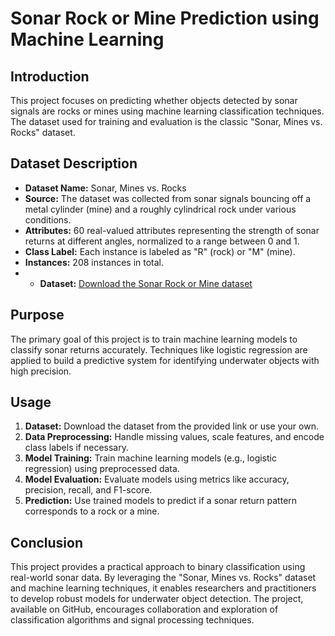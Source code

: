 # Sonar Rock or Mine Prediction using Machine Learning

## Introduction

This project focuses on predicting whether objects detected by sonar signals are rocks or mines using machine learning classification techniques. The dataset used for training and evaluation is the classic "Sonar, Mines vs. Rocks" dataset.

## Dataset Description

- **Dataset Name:** Sonar, Mines vs. Rocks
- **Source:** The dataset was collected from sonar signals bouncing off a metal cylinder (mine) and a roughly cylindrical rock under various conditions.
- **Attributes:** 60 real-valued attributes representing the strength of sonar returns at different angles, normalized to a range between 0 and 1.
- **Class Label:** Each instance is labeled as "R" (rock) or "M" (mine).
- **Instances:** 208 instances in total.
- - **Dataset:** [Download the Sonar Rock or Mine dataset](https://drive.google.com/file/d/1-fKCXJnDif8HTE7nKXJ5Se7_V2xQDKAS/view?usp=sharing)

## Purpose

The primary goal of this project is to train machine learning models to classify sonar returns accurately. Techniques like logistic regression are applied to build a predictive system for identifying underwater objects with high precision.

## Usage

1. **Dataset:** Download the dataset from the provided link or use your own.
2. **Data Preprocessing:** Handle missing values, scale features, and encode class labels if necessary.
3. **Model Training:** Train machine learning models (e.g., logistic regression) using preprocessed data.
4. **Model Evaluation:** Evaluate models using metrics like accuracy, precision, recall, and F1-score.
5. **Prediction:** Use trained models to predict if a sonar return pattern corresponds to a rock or a mine.

## Conclusion

This project provides a practical approach to binary classification using real-world sonar data. By leveraging the "Sonar, Mines vs. Rocks" dataset and machine learning techniques, it enables researchers and practitioners to develop robust models for underwater object detection. The project, available on GitHub, encourages collaboration and exploration of classification algorithms and signal processing techniques.
